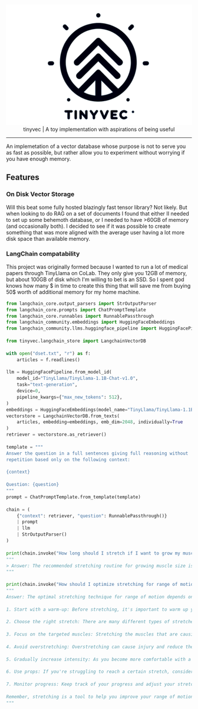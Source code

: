 <div align="center">

[![logo](https://raw.githubusercontent.com/xmaayy/tinyvec/master/static/logo.png)](https://github.com/xmaayy/tinyvec)
tinyvec | A toy implementation with aspirations of being useful

</div>

---

An implemetation of a vector database whose purpose is not to serve you as fast as possible, but rather allow you to experiment without worrying if you have enough memory.  

## Features
### On Disk Vector Storage
Will this beat some fully hosted blazingly fast tensor library? Not likely. But when looking to do RAG on a set of documents I found that either II needed to set up some behemoth database, or I needed to have >60GB of memory (and occasionally both). I decided to see if it was possible to create something that was more aligned with the average user having a lot more disk space than available memory.

### LangChain compatability
This project was originally formed because I wanted to run a lot of medical papers through TinyLlama on CoLab. They only give you 12GB of memory, but about 100GB of disk which I'm willing to bet is an SSD. So I spent god knows how many $ in time to create this thing that will save me from buying 50$ worth of additional memory for my home machine.

```python
from langchain_core.output_parsers import StrOutputParser
from langchain_core.prompts import ChatPromptTemplate
from langchain_core.runnables import RunnablePassthrough
from langchain_community.embeddings import HuggingFaceEmbeddings
from langchain_community.llms.huggingface_pipeline import HuggingFacePipeline

from tinyvec.langchain_store import LangchainVectorDB

with open("dset.txt", "r") as f:
    articles = f.readlines()

llm = HuggingFacePipeline.from_model_id(
    model_id="TinyLlama/TinyLlama-1.1B-Chat-v1.0",
    task="text-generation",
    device=0,
    pipeline_kwargs={"max_new_tokens": 512},
)
embeddings = HuggingFaceEmbeddings(model_name="TinyLlama/TinyLlama-1.1B-Chat-v1.0")
vectorstore = LangchainVectorDB.from_texts(
    articles, embedding=embeddings, emb_dim=2048, individually=True
)
retriever = vectorstore.as_retriever()

template = """
Answer the question in a full sentences giving full reasoning without
repetition based only on the following context:

{context}

Question: {question}
"""
prompt = ChatPromptTemplate.from_template(template)

chain = (
    {"context": retriever, "question": RunnablePassthrough()}
    | prompt
    | llm
    | StrOutputParser()
)

print(chain.invoke("How long should I stretch if I want to grow my muscle size?"))
"""
> Answer: The recommended stretching routine for growing muscle size is 3 sets of 10-12 repetitions with 30 seconds rest in between. This routine can be done 3-4 times a week.
"""

print(chain.invoke("How should I optimize stretching for range of motion?"))
"""
Answer: The optimal stretching technique for range of motion depends on the individual's goals and the specific muscles being targeted. Here are some general guidelines:

1. Start with a warm-up: Before stretching, it's important to warm up your muscles with dynamic stretches. This will help prevent injury and improve flexibility.

2. Choose the right stretch: There are many different types of stretches, each with its own benefits and drawbacks. Choose a stretch that feels comfortable and safe for you.

3. Focus on the targeted muscles: Stretching the muscles that are causing pain or limiting movement can help improve range of motion.

4. Avoid overstretching: Overstretching can cause injury and reduce the benefits of stretching.

5. Gradually increase intensity: As you become more comfortable with a stretch, gradually increase the intensity.

6. Use props: If you're struggling to reach a certain stretch, consider using props like a foam roller, resistance band, or yoga block.

7. Monitor progress: Keep track of your progress and adjust your stretching routine as needed.

Remember, stretching is a tool to help you improve your range of motion, not a substitute for proper warm-up and injury prevention.
"""
```